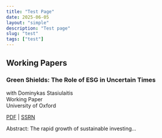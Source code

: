 ```yaml
---
title: "Test Page"
date: 2025-06-05
layout: "simple"
description: "Test page"
slug: "test"
tags: ["test"]
---
```


<!-- Font Awesome CDN -->
<link rel="stylesheet" href="https://cdnjs.cloudflare.com/ajax/libs/font-awesome/6.5.1/css/all.min.css">

<!-- Tailwind CSS CDN -->
<script src="https://cdn.tailwindcss.com"></script>

## Working Papers

### Green Shields: The Role of ESG in Uncertain Times

with Dominykas Stasiulaitis  
Working Paper  
University of Oxford

[PDF](http://fatih.ai/esg.pdf) | [SSRN](https://papers.ssrn.com/sol3/papers.cfm?abstract_id=5278853)

Abstract: The rapid growth of sustainable investing...